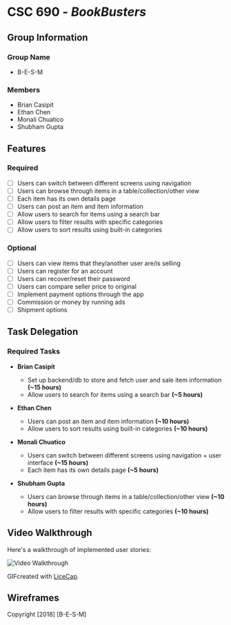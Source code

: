 # CSC 690 - *BookBusters*

## Group Information

### Group Name

- B-E-S-M

### Members

- Brian Casipit
- Ethan Chen
- Monali Chuatico
- Shubham Gupta

## Features

### Required

- [ ] Users can switch between different screens using navigation
- [ ] Users can browse through items in a table/collection/other view
- [ ] Each item has its own details page
- [ ] Users can post an item and item information
- [ ] Allow users to search for items using a search bar
- [ ] Allow users to filter results with specific categories
- [ ] Allow users to sort results using built-in categories

### Optional

- [ ] Users can view items that they/another user are/is selling
- [ ] Users can register for an account
- [ ] Users can recover/reset their password
- [ ] Users can compare seller price to original
- [ ] Implement payment options through the app
- [ ] Commission or money by running ads
- [ ] Shipment options

## Task Delegation

### Required Tasks

* __Brian Casipit__
  * Set up backend/db to store and fetch user and sale item information __(~15 hours)__
  * Allow users to search for items using a search bar __(~5 hours)__

* __Ethan Chen__
  * Users can post an item and item information __(~10 hours)__
  * Allow users to sort results using built-in categories __(~10 hours)__

* __Monali Chuatico__
  * Users can switch between different screens using navigation + user interface __(~15 hours)__
  * Each item has its own details page __(~5 hours)__

* __Shubham Gupta__
  * Users can browse through items in a table/collection/other view __(~10 hours)__
  * Allow users to filter results with specific categories __(~10 hours)__

## Video Walkthrough 

Here's a walkthrough of implemented user stories:

<img src='https://i.imgur.com/hZWUv6Y.gif' title='Video Walkthrough' width='' alt='Video Walkthrough' />

GIFcreated with [LiceCap](http://www.cockos.com/licecap/).

## Wireframes



Copyright [2018] [B-E-S-M]
